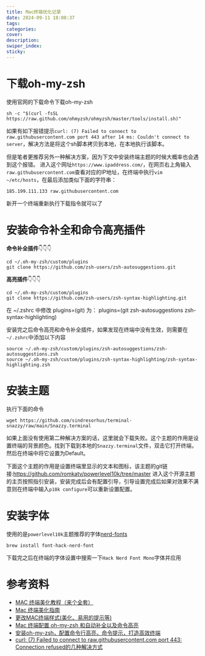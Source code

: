 ```yaml
---
title: Mac终端优化记录
date: 2024-09-11 18:08:37
tags:
categories:
cover:
description:
swiper_index:
sticky:
---
```


# 下载oh-my-zsh

使用官网的下载命令下载oh-my-zsh
```
sh -c "$(curl -fsSL https://raw.github.com/ohmyzsh/ohmyzsh/master/tools/install.sh)"
```
如果有如下报错提示`curl: (7) Failed to connect to raw.githubusercontent.com port 443 after 14 ms: Couldn't connect to server`，解决方法是将这个sh脚本拷贝到本地，在本地执行该脚本。

但是笔者更推荐另外一种解决方案，因为下文中安装终端主题的时候大概率也会遇到这个报错。
进入这个网址`https://www.ipaddress.com/`，在网页右上角输入`raw.githubusercontent.com`查看对应的IP地址，在终端中执行`vim ~/etc/hosts`，在最后添加类似下面的字符串：
```
185.199.111.133 raw.githubusercontent.com
```
新开一个终端重新执行下载指令就可以了

# 安装命令补全和命令高亮插件

**命令补全插件**👇👇👇
```
cd ~/.oh-my-zsh/custom/plugins
git clone https://github.com/zsh-users/zsh-autosuggestions.git
```

**高亮插件**👇👇👇
```
cd ~/.oh-my-zsh/custom/plugins
git clone https://github.com/zsh-users/zsh-syntax-highlighting.git
```
在 ~/.zshrc 中修改 plugins=(git) 为：
plugins=(git zsh-autosuggestions zsh-syntax-highlighting)

安装完之后命令高亮和命令补全插件，如果发现在终端中没有生效，则需要在`~/.zshrc`中添加以下内容
```
source ~/.oh-my-zsh/custom/plugins/zsh-autosuggestions/zsh-autosuggestions.zsh
source ~/.oh-my-zsh/custom/plugins/zsh-syntax-highlighting/zsh-syntax-highlighting.zsh
```

# 安装主题

执行下面的命令
```
wget https://github.com/sindresorhus/terminal-snazzy/raw/main/Snazzy.terminal
```
如果上面没有使用第二种解决方案的话，这里就会下载失败。这个主题的作用是设置终端的背景颜色。找到下载到本地的`Snazzy.terminal`文件，双击它打开终端，然后在终端中将它设置为Default。


下面这个主题的作用是设置终端里显示的文本和图标，该主题的git链接:https://github.com/romkatv/powerlevel10k/tree/master
进入这个开源主题的主页按照指引安装，安装完成后会有配置引导，引导设置完成后如果对效果不满意则在终端中输入`p10k configure`可以重新设置配置。

# 安装字体

使用的是`powerlevel10k`主题推荐的字体[nerd-fonts](https://github.com/ryanoasis/nerd-fonts)

```
brew install font-hack-nerd-font
```

下载完之后在终端的字体设置中搜索一下`Hack Nerd Font Mono`字体并应用


# 参考资料
- [MAC 终端美化教程（来个全套）](https://blog.csdn.net/weixin_42326144/article/details/121957795?spm=1001.2101.3001.6650.7&utm_medium=distribute.pc_relevant.none-task-blog-2%7Edefault%7EBlogCommendFromBaidu%7ERate-7-121957795-blog-135977657.235%5Ev43%5Econtrol&depth_1-utm_source=distribute.pc_relevant.none-task-blog-2%7Edefault%7EBlogCommendFromBaidu%7ERate-7-121957795-blog-135977657.235%5Ev43%5Econtrol&utm_relevant_index=12)
- [Mac 终端美化指南](https://zhuanlan.zhihu.com/p/554264938)
- [更改MAC终端样式(美化、易用的提示等)](https://blog.csdn.net/m0_60980259/article/details/135977657)
- [Mac 终端配置 oh-my-zsh 和自动补全以及命令高亮](https://blog.csdn.net/wjp52/article/details/124426943)
- [安装oh-my-zsh，配置命令行高亮，命令提示，打造高效终端](https://blog.csdn.net/a143730/article/details/135573409)
- [curl: (7) Failed to connect to raw.githubusercontent.com port 443: Connection refused的几种解决方式](https://huaweicloud.csdn.net/6509554c993dd34278ee3a0f.html?dp_token=eyJ0eXAiOiJKV1QiLCJhbGciOiJIUzI1NiJ9.eyJpZCI6ODkxMDEzLCJleHAiOjE3Mjc3ODcwNDQsImlhdCI6MTcyNzE4MjI0NCwidXNlcm5hbWUiOiJxcV80NTcyMzgyMSJ9.3rYUSIkc7_U_kaBdQ-35s0Kr6Sff-06B_M229QXJU8s&spm=1001.2101.3001.6650.2&utm_medium=distribute.pc_relevant.none-task-blog-2%7Edefault%7EBlogCommendFromBaidu%7Eactivity-2-106862753-blog-123021848.235%5Ev43%5Econtrol&depth_1-utm_source=distribute.pc_relevant.none-task-blog-2%7Edefault%7EBlogCommendFromBaidu%7Eactivity-2-106862753-blog-123021848.235%5Ev43%5Econtrol&utm_relevant_index=3)